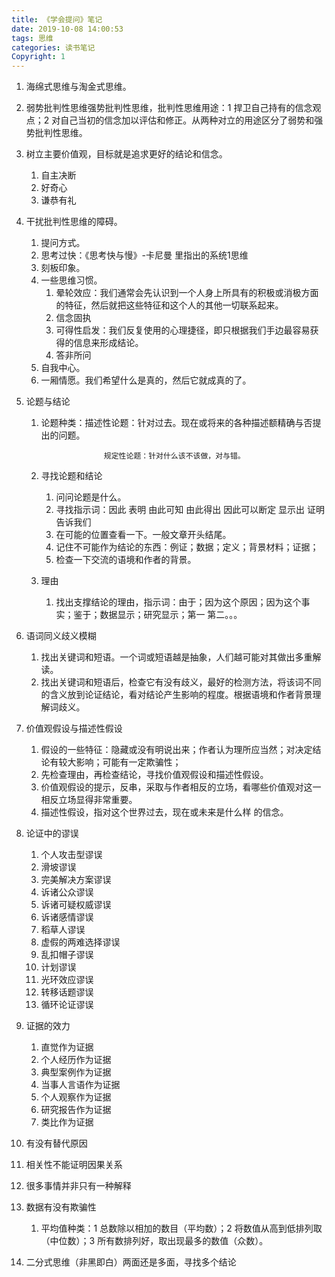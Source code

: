 ```yaml
---
title: 《学会提问》笔记
date: 2019-10-08 14:00:53
tags: 思维
categories: 读书笔记
Copyright: 1
---
```


1. 海绵式思维与淘金式思维。

2. 弱势批判性思维强势批判性思维，批判性思维用途：1 捍卫自己持有的信念观点；2 对自己当初的信念加以评估和修正。从两种对立的用途区分了弱势和强势批判性思维。

3. 树立主要价值观，目标就是追求更好的结论和信念。
   1. 自主决断
   2. 好奇心
   3. 谦恭有礼
   
4. 干扰批判性思维的障碍。
   1. 提问方式。
   2. 思考过快：《思考快与慢》-卡尼曼 里指出的系统1思维
   3. 刻板印象。
   4. 一些思维习惯。
      1. 晕轮效应：我们通常会先认识到一个人身上所具有的积极或消极方面的特征，然后就把这些特征和这个人的其他一切联系起来。
      2. 信念固执
      3. 可得性启发：我们反复使用的心理捷径，即只根据我们手边最容易获得的信息来形成结论。
      4. 答非所问
   5. 自我中心。
   6. 一厢情愿。我们希望什么是真的，然后它就成真的了。
   
5. 论题与结论

   1. 论题种类：描述性论题：针对过去。现在或将来的各种描述额精确与否提出的问题。

      					规定性论题：针对什么该不该做，对与错。

   2. 寻找论题和结论

      1. 问问论题是什么。
      2. 寻找指示词：因此 表明 由此可知 由此得出 因此可以断定 显示出 证明 告诉我们
      3. 在可能的位置查看一下。一般文章开头结尾。
      4. 记住不可能作为结论的东西：例证；数据；定义；背景材料；证据；
      5. 检查一下交流的语境和作者的背景。

   3. 理由

      1. 找出支撑结论的理由，指示词：由于；因为这个原因；因为这个事实；鉴于；数据显示；研究显示；第一 第二。。。

6. 语词同义歧义模糊

   1. 找出关键词和短语。一个词或短语越是抽象，人们越可能对其做出多重解读。
   2. 找出关键词和短语后，检查它有没有歧义，最好的检测方法，将该词不同的含义放到论证结论，看对结论产生影响的程度。根据语境和作者背景理解词歧义。

7. 价值观假设与描述性假设

   1. 假设的一些特征：隐藏或没有明说出来；作者认为理所应当然；对决定结论有较大影响；可能有一定欺骗性；
   2. 先检查理由，再检查结论，寻找价值观假设和描述性假设。
   3. 价值观假设的提示，反串，采取与作者相反的立场，看哪些价值观对这一相反立场显得非常重要。
   4. 描述性假设，指对这个世界过去，现在或未来是什么样 的信念。
   
8. 论证中的谬误

   1. 个人攻击型谬误
   2. 滑坡谬误
   3. 完美解决方案谬误
   4. 诉诸公众谬误
   5. 诉诸可疑权威谬误
   6. 诉诸感情谬误
   7. 稻草人谬误
   8. 虚假的两难选择谬误
   9. 乱扣帽子谬误
   10. 计划谬误
   11. 光环效应谬误
   12. 转移话题谬误
   13. 循环论证谬误

9. 证据的效力

   1. 直觉作为证据
   2. 个人经历作为证据
   3. 典型案例作为证据
   4. 当事人言语作为证据
   5. 个人观察作为证据
   6. 研究报告作为证据
   7. 类比作为证据

10. 有没有替代原因

   1. 相关性不能证明因果关系
   2. 很多事情并非只有一种解释

11. 数据有没有欺骗性

    1. 平均值种类：1 总数除以相加的数目（平均数）；2 将数值从高到低排列取（中位数）；3 所有数排列好，取出现最多的数值（众数）。

12. 二分式思维（非黑即白）两面还是多面，寻找多个结论